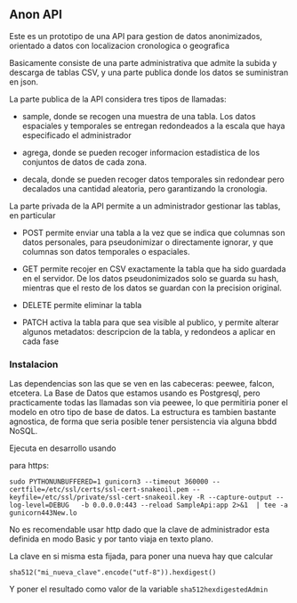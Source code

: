## Anon API

Este es un prototipo de una API para gestion de datos anonimizados, orientado a datos con
localizacion cronologica o geografica

Basicamente consiste de una parte administrativa que admite la subida y descarga de tablas CSV, y una parte publica
donde los datos se suministran en json.

La parte publica de la API considera tres tipos de llamadas:

- sample, donde se recogen una muestra de una tabla. Los datos espaciales y temporales se entregan redondeados a la escala
que haya especificado el administrador

- agrega, donde se pueden recoger informacion estadistica de los conjuntos de datos de cada zona.

- decala, donde se pueden recoger datos temporales sin redondear pero decalados una cantidad aleatoria, pero
garantizando la cronologia.

La parte privada de la API permite a un administrador gestionar las tablas, en particular

- POST permite enviar una tabla a la vez que se indica que columnas son datos personales, para pseudonimizar o directamente 
ignorar, y que columnas son datos temporales o espaciales. 

- GET permite recojer en CSV exactamente la tabla que ha sido guardada en el servidor. De los datos pseudonimizados solo se guarda
su hash, mientras que el resto de los datos se guardan con la precision original.

- DELETE permite eliminar la tabla

- PATCH activa la tabla para que sea visible al publico, y permite alterar algunos metadatos: descripcion de la tabla, y redondeos a aplicar en cada fase

### Instalacion

Las dependencias son las que se ven en las cabeceras: peewee, falcon, etcetera. La Base de Datos que estamos usando es Postgresql,
pero practicamente todas las llamadas son via peewee, lo que permitiria poner el modelo en otro tipo de base de datos. La estructura
es tambien bastante agnostica, de forma que seria posible tener persistencia via alguna bbdd NoSQL.

Ejecuta en desarrollo usando

para https:
```
sudo PYTHONUNBUFFERED=1 gunicorn3 --timeout 360000 --certfile=/etc/ssl/certs/ssl-cert-snakeoil.pem --keyfile=/etc/ssl/private/ssl-cert-snakeoil.key -R --capture-output --log-level=DEBUG   -b 0.0.0.0:443 --reload SampleApi:app 2>&1  | tee -a gunicorn443New.lo
```

No es recomendable usar http dado que la clave de administrador esta definida en modo Basic y por tanto viaja en texto plano.

La clave en si misma esta fijada, para poner una nueva hay que calcular
```
sha512("mi_nueva_clave".encode("utf-8")).hexdigest()
```
Y poner el resultado como valor de la variable `sha512hexdigestedAdmin`


